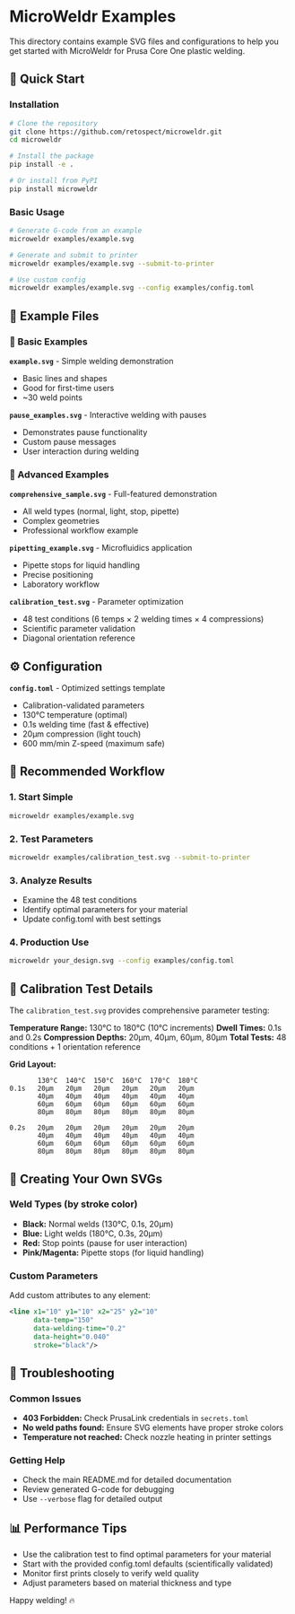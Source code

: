 # MicroWeldr Examples

This directory contains example SVG files and configurations to help you get started with MicroWeldr for Prusa Core One plastic welding.

## 🚀 Quick Start

### Installation

```bash
# Clone the repository
git clone https://github.com/retospect/microweldr.git
cd microweldr

# Install the package
pip install -e .

# Or install from PyPI
pip install microweldr
```

### Basic Usage

```bash
# Generate G-code from an example
microweldr examples/example.svg

# Generate and submit to printer
microweldr examples/example.svg --submit-to-printer

# Use custom config
microweldr examples/example.svg --config examples/config.toml
```

## 📁 Example Files

### 🔧 Basic Examples

**`example.svg`** - Simple welding demonstration
- Basic lines and shapes
- Good for first-time users
- ~30 weld points

**`pause_examples.svg`** - Interactive welding with pauses
- Demonstrates pause functionality
- Custom pause messages
- User interaction during welding

### 🔬 Advanced Examples

**`comprehensive_sample.svg`** - Full-featured demonstration
- All weld types (normal, light, stop, pipette)
- Complex geometries
- Professional workflow example

**`pipetting_example.svg`** - Microfluidics application
- Pipette stops for liquid handling
- Precise positioning
- Laboratory workflow

**`calibration_test.svg`** - Parameter optimization
- 48 test conditions (6 temps × 2 welding times × 4 compressions)
- Scientific parameter validation
- Diagonal orientation reference

## ⚙️ Configuration

**`config.toml`** - Optimized settings template
- Calibration-validated parameters
- 130°C temperature (optimal)
- 0.1s welding time (fast & effective)
- 20µm compression (light touch)
- 600 mm/min Z-speed (maximum safe)

## 🎯 Recommended Workflow

### 1. Start Simple
```bash
microweldr examples/example.svg
```

### 2. Test Parameters
```bash
microweldr examples/calibration_test.svg --submit-to-printer
```

### 3. Analyze Results
- Examine the 48 test conditions
- Identify optimal parameters for your material
- Update config.toml with best settings

### 4. Production Use
```bash
microweldr your_design.svg --config examples/config.toml
```

## 🔬 Calibration Test Details

The `calibration_test.svg` provides comprehensive parameter testing:

**Temperature Range:** 130°C to 180°C (10°C increments)
**Dwell Times:** 0.1s and 0.2s
**Compression Depths:** 20µm, 40µm, 60µm, 80µm
**Total Tests:** 48 conditions + 1 orientation reference

**Grid Layout:**
```
       130°C  140°C  150°C  160°C  170°C  180°C
0.1s   20µm   20µm   20µm   20µm   20µm   20µm
       40µm   40µm   40µm   40µm   40µm   40µm
       60µm   60µm   60µm   60µm   60µm   60µm
       80µm   80µm   80µm   80µm   80µm   80µm

0.2s   20µm   20µm   20µm   20µm   20µm   20µm
       40µm   40µm   40µm   40µm   40µm   40µm
       60µm   60µm   60µm   60µm   60µm   60µm
       80µm   80µm   80µm   80µm   80µm   80µm
```

## 🎨 Creating Your Own SVGs

### Weld Types (by stroke color)
- **Black:** Normal welds (130°C, 0.1s, 20µm)
- **Blue:** Light welds (180°C, 0.3s, 20µm)
- **Red:** Stop points (pause for user interaction)
- **Pink/Magenta:** Pipette stops (for liquid handling)

### Custom Parameters
Add custom attributes to any element:
```xml
<line x1="10" y1="10" x2="25" y2="10"
      data-temp="150"
      data-welding-time="0.2"
      data-height="0.040"
      stroke="black"/>
```

## 🔧 Troubleshooting

### Common Issues
- **403 Forbidden:** Check PrusaLink credentials in `secrets.toml`
- **No weld paths found:** Ensure SVG elements have proper stroke colors
- **Temperature not reached:** Check nozzle heating in printer settings

### Getting Help
- Check the main README.md for detailed documentation
- Review generated G-code for debugging
- Use `--verbose` flag for detailed output

## 📊 Performance Tips

- Use the calibration test to find optimal parameters for your material
- Start with the provided config.toml defaults (scientifically validated)
- Monitor first prints closely to verify weld quality
- Adjust parameters based on material thickness and type

Happy welding! 🔥
